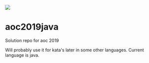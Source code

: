 ![](https://github.com/JanGroot/aoc2019java/workflows/Java%20CI/badge.svg)

# aoc2019java

Solution repo for aoc 2019

Will probably use it for kata's later in some other languages.
Current language is java.

